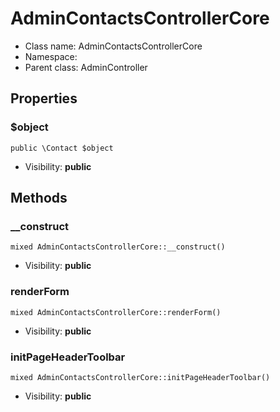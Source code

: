 AdminContactsControllerCore
===============






* Class name: AdminContactsControllerCore
* Namespace: 
* Parent class: AdminController





Properties
----------


### $object

    public \Contact $object





* Visibility: **public**


Methods
-------


### __construct

    mixed AdminContactsControllerCore::__construct()





* Visibility: **public**




### renderForm

    mixed AdminContactsControllerCore::renderForm()





* Visibility: **public**




### initPageHeaderToolbar

    mixed AdminContactsControllerCore::initPageHeaderToolbar()





* Visibility: **public**



